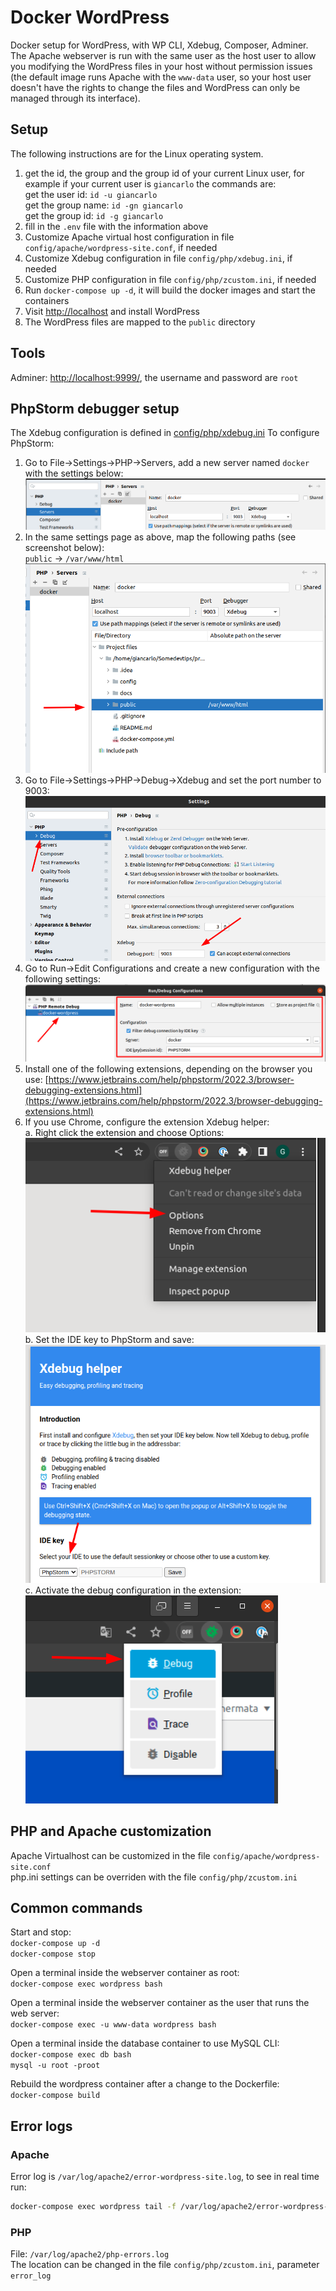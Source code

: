 # Docker WordPress
Docker setup for WordPress, with WP CLI, Xdebug, Composer, Adminer.  
The Apache webserver is run with the same user as the host user to allow you modifying the WordPress files in your host 
without permission issues (the default image runs Apache with the `www-data` user, so your host user doesn't have the 
rights to change the files and WordPress can only be managed through its interface).

## Setup
The following instructions are for the Linux operating system.  
1. get the id, the group and the group id of your current Linux user,
   for example if your current user is `giancarlo` the commands are:  
   get the user id: `id -u giancarlo`  
   get the group name: `id -gn giancarlo`  
   get the group id: `id -g giancarlo`
2. fill in the `.env` file with the information above
3. Customize Apache virtual host configuration in file `config/apache/wordpress-site.conf`, if needed  
4. Customize Xdebug configuration in file `config/php/xdebug.ini`, if needed
5. Customize PHP configuration in file `config/php/zcustom.ini`, if needed
6. Run `docker-compose up -d`, it will build the docker images and start the containers
7. Visit [http://localhost](http://localhost) and install WordPress
8. The WordPress files are mapped to the `public` directory

## Tools
Adminer: [http://localhost:9999/](http://localhost:9999/), the username and
password are `root`

## PhpStorm debugger setup
The Xdebug configuration is defined in [config/php/xdebug.ini](config/php/xdebug.ini)
To configure PhpStorm:
1. Go to File->Settings->PHP->Servers, add a new server named `docker` with the settings below:
![Create server](docs/images/phpstorm1.png) 
2. In the same settings page as above, map the following paths (see screenshot below):  
`public` -> `/var/www/html`  
![Map paths](docs/images/phpstorm2.png)
3. Go to File->Settings->PHP->Debug->Xdebug and set the port number to 9003:
   ![Set Xdebug port](docs/images/phpstorm3.png)
4. Go to Run->Edit Configurations and create a new configuration with the following settings:
   ![Debug configuration](docs/images/phpstorm4.png)
5. Install one of the following extensions, depending on the browser you use: 
[https://www.jetbrains.com/help/phpstorm/2022.3/browser-debugging-extensions.html](https://www.jetbrains.com/help/phpstorm/2022.3/browser-debugging-extensions.html)
6. If you use Chrome, configure the extension Xdebug helper:  
   a. Right click the extension and choose Options:  
   ![Config extension 1](docs/images/phpstorm5.png)  
   b. Set the IDE key to PhpStorm and save:   
   ![Config extension 1](docs/images/phpstorm6.png)  
   c. Activate the debug configuration in the extension:  
   ![Config extension 1](docs/images/phpstorm7.png)  

## PHP and Apache customization
Apache Virtualhost can be customized in the file `config/apache/wordpress-site.conf`  
php.ini settings can be overriden with the file `config/php/zcustom.ini`

## Common commands
Start and stop:  
`docker-compose up -d`  
`docker-compose stop`

Open a terminal inside the webserver container as root:  
`docker-compose exec wordpress bash`

Open a terminal inside the webserver container as the user that runs the web server:  
`docker-compose exec -u www-data wordpress bash`

Open a terminal inside the database container to use MySQL CLI:  
`docker-compose exec db bash`  
`mysql -u root -proot`  

Rebuild the wordpress container after a change to the Dockerfile:  
`docker-compose build`

## Error logs

### Apache

Error log is `/var/log/apache2/error-wordpress-site.log`, to see in real time run:  
```bash
docker-compose exec wordpress tail -f /var/log/apache2/error-wordpress-site.log
```

### PHP

File: `/var/log/apache2/php-errors.log`  
The location can be changed in the file `config/php/zcustom.ini`, parameter `error_log`

